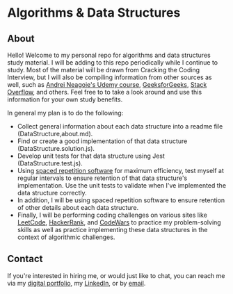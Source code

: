 # Algorithms & Data Structures

## About

Hello! Welcome to my personal repo for algorithms and data structures study
material. I will be adding to this repo periodically while I continue to study.
Most of the material will be drawn from Cracking the Coding Interview, but I
will also be compiling information from other sources as well, such as [Andrei Neagoie's Udemy course](https://zerotomastery.io/), [GeeksforGeeks](https://www.geeksforgeeks.org/), [Stack Overflow](https://stackoverflow.com/), and others. Feel free to to
take a look around and use this information for your own study benefits.

In general my plan is to do the following: 
- Collect general information about each data structure into a readme file (DataStructure,about.md).
- Find or create a good implementation of that data structure (DataStructure.solution.js).
- Develop unit tests for that data structure using Jest (DataStructure.test.js).
- Using [spaced repetition software](https://apps.ankiweb.net/) for maximum efficiency, test myself at regular intervals to ensure retention of that data structure's implementation. Use the unit tests to validate when I've implemented the data structure correctly.
- In addition, I will be using spaced repetition software to ensure retention of other details about each data structure. 
- Finally, I will be performing coding challenges on various sites like [LeetCode](https://leetcode.com/), [HackerRank](https://www.hackerrank.com/), and [CodeWars](https://www.codewars.com/dashboard) to practice my problem-solving skills as well as practice implementing these data structures in the context of algorithmic challenges.

## Contact

If you're interested in hiring me, or would just like to chat, you can reach me
via my [digital portfolio](https://austintheriot.com/contact), my
[LinkedIn](https://www.linkedin.com/in/austinmtheriot/), or by
[email](mailto:austinmtheriot@gmail.com).
